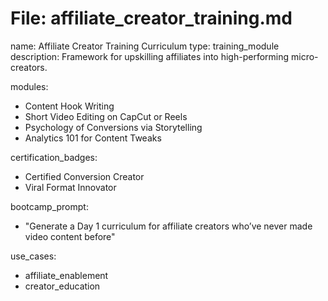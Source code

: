 # File: affiliate_creator_training.md
name: Affiliate Creator Training Curriculum
type: training_module
description: Framework for upskilling affiliates into high-performing micro-creators.

modules:
  - Content Hook Writing
  - Short Video Editing on CapCut or Reels
  - Psychology of Conversions via Storytelling
  - Analytics 101 for Content Tweaks

certification_badges:
  - Certified Conversion Creator
  - Viral Format Innovator

bootcamp_prompt:
  - "Generate a Day 1 curriculum for affiliate creators who’ve never made video content before"

use_cases:
  - affiliate_enablement
  - creator_education
